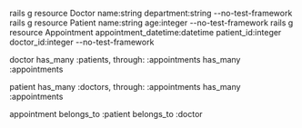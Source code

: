 rails g resource Doctor name:string department:string --no-test-framework
rails g resource Patient name:string age:integer --no-test-framework
rails g resource Appointment appointment_datetime:datetime patient_id:integer doctor_id:integer --no-test-framework

doctor
has_many :patients, through: :appointments
has_many :appointments


patient
has_many :doctors, through: :appointments
has_many :appointments

appointment
belongs_to :patient
belongs_to :doctor
